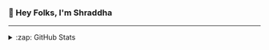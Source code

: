### 👋 Hey Folks, I'm Shraddha 

<!--
**shraddha15-creator/shraddha15-creator** is a ✨ _special_ ✨ repository because its `README.md` (this file) appears on your GitHub profile.

Here are some ideas to get you started:

- 🔭 I’m currently working on ...
- 🌱 I’m currently learning ...
- 👯 I’m looking to collaborate on ...
- 🤔 I’m looking for help with ...
- 💬 Ask me about ...
- 📫 How to reach me: ...
- 😄 Pronouns: ...
- ⚡ Fun fact: ...
-->

---
<details>
  <summary>:zap: GitHub Stats</summary>

  <img align="left" alt="shraddha15-creator's GitHub Stats" src="https://github-readme-stats.shraddha15-creator.vercel.app/api?username=shraddha15-creator&show_icons=true&hide_border=true" />

</details>

